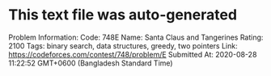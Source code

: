 # This text file was auto-generated

Problem Information:
Code: 748E
Name: Santa Claus and Tangerines
Rating: 2100
Tags: binary search, data structures, greedy, two pointers
Link: https://codeforces.com/contest/748/problem/E
Submitted At: 2020-08-28 11:22:52 GMT+0600 (Bangladesh Standard Time)